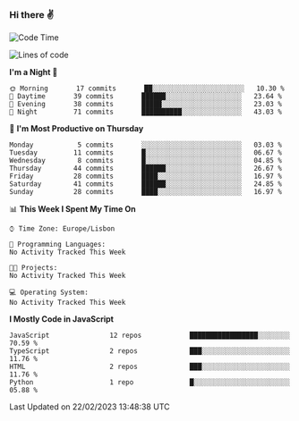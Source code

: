### Hi there :v:

<!--
**eusebioaddsilva/eusebioaddsilva** is a ✨ _special_ ✨ repository because its `README.md` (this file) appears on your GitHub profile.

<!--START_SECTION:waka-->
![Code Time](http://img.shields.io/badge/Code%20Time-35%20hrs%2012%20mins-blue)

![Lines of code](https://img.shields.io/badge/From%20Hello%20World%20I%27ve%20Written-2%20Million%20lines%20of%20code-blue)

**I'm a Night 🦉** 

```text
🌞 Morning       17 commits       ██░░░░░░░░░░░░░░░░░░░░░░░   10.30 % 
🌆 Daytime       39 commits       ██████░░░░░░░░░░░░░░░░░░░   23.64 % 
🌃 Evening       38 commits       █████░░░░░░░░░░░░░░░░░░░░   23.03 % 
🌙 Night         71 commits       ██████████░░░░░░░░░░░░░░░   43.03 % 

```
📅 **I'm Most Productive on Thursday** 

```text
Monday           5 commits       ░░░░░░░░░░░░░░░░░░░░░░░░░   03.03 % 
Tuesday         11 commits       █░░░░░░░░░░░░░░░░░░░░░░░░   06.67 % 
Wednesday        8 commits       █░░░░░░░░░░░░░░░░░░░░░░░░   04.85 % 
Thursday        44 commits       ██████░░░░░░░░░░░░░░░░░░░   26.67 % 
Friday          28 commits       ████░░░░░░░░░░░░░░░░░░░░░   16.97 % 
Saturday        41 commits       ██████░░░░░░░░░░░░░░░░░░░   24.85 % 
Sunday          28 commits       ████░░░░░░░░░░░░░░░░░░░░░   16.97 % 

```


📊 **This Week I Spent My Time On** 

```text
⌚︎ Time Zone: Europe/Lisbon

💬 Programming Languages: 
No Activity Tracked This Week

🐱‍💻 Projects: 
No Activity Tracked This Week

💻 Operating System: 
No Activity Tracked This Week

```

**I Mostly Code in JavaScript** 

```text
JavaScript               12 repos            █████████████████░░░░░░░░   70.59 % 
TypeScript               2 repos             ███░░░░░░░░░░░░░░░░░░░░░░   11.76 % 
HTML                     2 repos             ███░░░░░░░░░░░░░░░░░░░░░░   11.76 % 
Python                   1 repo              █░░░░░░░░░░░░░░░░░░░░░░░░   05.88 % 

```



 Last Updated on 22/02/2023 13:48:38 UTC
<!--END_SECTION:waka-->
